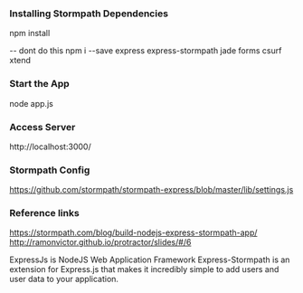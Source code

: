 ### Installing Stormpath Dependencies

npm install

-- dont do this npm i --save express express-stormpath jade forms csurf xtend

### Start the App

node app.js

### Access Server

http://localhost:3000/

### Stormpath Config

https://github.com/stormpath/stormpath-express/blob/master/lib/settings.js

### Reference links


https://stormpath.com/blog/build-nodejs-express-stormpath-app/
http://ramonvictor.github.io/protractor/slides/#/6


ExpressJs is NodeJS Web Application Framework
Express-Stormpath is an extension for Express.js that makes it incredibly simple to add users and user data to your application.


